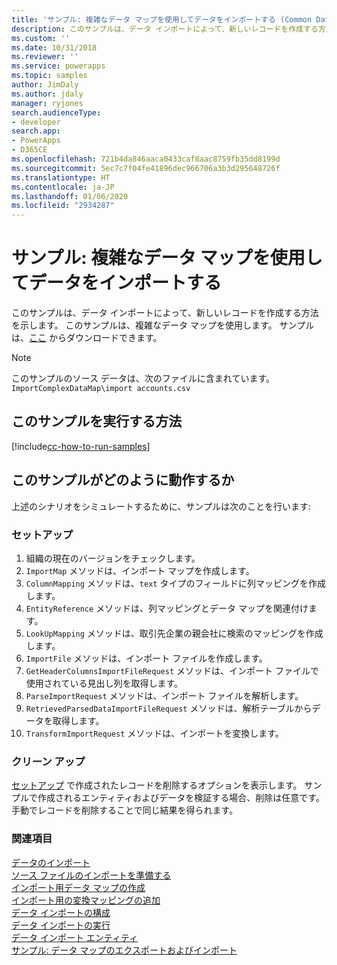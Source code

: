 ```yaml
---
title: 'サンプル: 複雑なデータ マップを使用してデータをインポートする (Common Data Service) | Microsoft Docs'
description: このサンプルは、データ インポートによって、新しいレコードを作成する方法を示します。
ms.custom: ''
ms.date: 10/31/2018
ms.reviewer: ''
ms.service: powerapps
ms.topic: samples
author: JimDaly
ms.author: jdaly
manager: ryjones
search.audienceType:
- developer
search.app:
- PowerApps
- D365CE
ms.openlocfilehash: 721b4da846aaca0433caf8aac8759fb35dd8199d
ms.sourcegitcommit: 5ec7c7f04fe41896dec966706a3b3d295648726f
ms.translationtype: HT
ms.contentlocale: ja-JP
ms.lasthandoff: 01/06/2020
ms.locfileid: "2934287"
---
```

# <a name="sample-import-data-using-complex-data-map"></a>サンプル: 複雑なデータ マップを使用してデータをインポートする

このサンプルは、データ インポートによって、新しいレコードを作成する方法を示します。 このサンプルは、複雑なデータ マップを使用します。 サンプルは、[ここ](https://github.com/Microsoft/PowerApps-Samples/tree/master/cds/orgsvc/C%23/ImportComplexDataMap) からダウンロードできます。

>[!NOTE]
> このサンプルのソース データは、次のファイルに含まれています。`ImportComplexDataMap\import accounts.csv`

## <a name="how-to-run-this-sample"></a>このサンプルを実行する方法

[!include[cc-how-to-run-samples](../../includes/cc-how-to-run-samples.md)]

## <a name="how-this-sample-works"></a>このサンプルがどのように動作するか

上述のシナリオをシミュレートするために、サンプルは次のことを行います:

### <a name="setup"></a>セットアップ

1. 組織の現在のバージョンをチェックします。
1. `ImportMap` メソッドは、インポート マップを作成します。
1. `ColumnMapping` メソッドは、`text` タイプのフィールドに列マッピングを作成します。
1. `EntityReference` メソッドは、列マッピングとデータ マップを関連付けます。
1. `LookUpMapping` メソッドは、取引先企業の親会社に検索のマッピングを作成します。
1. `ImportFile` メソッドは、インポート ファイルを作成します。
1. `GetHeaderColumnsImportFileRequest` メソッドは、インポート ファイルで使用されている見出し列を取得します。
1. `ParseImportRequest` メソッドは、インポート ファイルを解析します。 
1. `RetrievedParsedDataImportFileRequest` メソッドは、解析テーブルからデータを取得します。
1. `TransformImportRequest` メソッドは、インポートを変換します。


### <a name="clean-up"></a>クリーン アップ

[セットアップ](#setup) で作成されたレコードを削除するオプションを表示します。 サンプルで作成されるエンティティおよびデータを検証する場合、削除は任意です。 手動でレコードを削除することで同じ結果を得られます。


### <a name="see-also"></a>関連項目

[データのインポート](../../import-data.md)<br />
[ソース ファイルのインポートを準備する](../../prepare-source-files-import.md)<br />
[インポート用データ マップの作成](../../create-data-maps-for-import.md)<br />
[インポート用の変換マッピングの追加](../../add-transformation-mappings-import.md)<br />
[データ インポートの構成](../../configure-data-import.md)<br />
[データ インポートの実行](../../run-data-import.md)<br />
[データ インポート エンティティ](../../data-import-entities.md)<br />
[サンプル: データ マップのエクスポートおよびインポート](export-import-data-map.md)<br />
